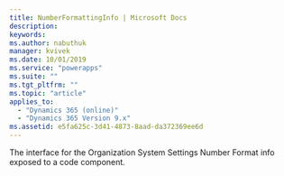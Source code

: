 ```yaml
---
title: NumberFormattingInfo | Microsoft Docs
description: 
keywords:
ms.author: nabuthuk
manager: kvivek
ms.date: 10/01/2019
ms.service: "powerapps"
ms.suite: ""
ms.tgt_pltfrm: ""
ms.topic: "article"
applies_to: 
  - "Dynamics 365 (online)"
  - "Dynamics 365 Version 9.x"
ms.assetid: e5fa625c-3d41-4873-8aad-da372369ee6d
---
```


The interface for the Organization System Settings Number Format info exposed to a code component.
